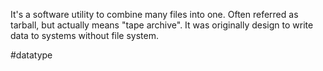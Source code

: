 It's a software utility to combine many files into one. Often referred as tarball, but actually means "tape archive". It was originally design to write data to systems without file system.

#datatype 